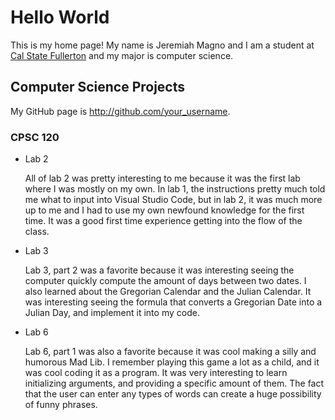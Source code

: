 # Hello World

This is my home page! My name is Jeremiah Magno and I am a student at [Cal State Fullerton](http://www.fullerton.edu/) and my major is computer science.

## Computer Science Projects

My GitHub page is http://github.com/your_username.

### CPSC 120

* Lab 2

    All of lab 2 was pretty interesting to me because it was the first lab where I was mostly on my own. In lab 1, the instructions pretty much told me what to input into Visual Studio Code, but in lab 2, it was much more up to me and I had to use my own newfound knowledge for the first time. It was a good first time experience getting into the flow of the class.

* Lab 3

    Lab 3, part 2 was a favorite because it was interesting seeing the computer quickly compute the amount of days between two dates. I also learned about the Gregorian Calendar and the Julian Calendar. It was interesting seeing the formula that converts a Gregorian Date into a Julian Day, and implement it into my code.

* Lab 6

    Lab 6, part 1 was also a favorite because it was cool making a silly and humorous Mad Lib. I remember playing this game a lot as a child, and it was cool coding it as a program. It was very interesting to learn initializing arguments, and providing a specific amount of them. The fact that the user can enter any types of words can create a huge possibility of funny phrases.